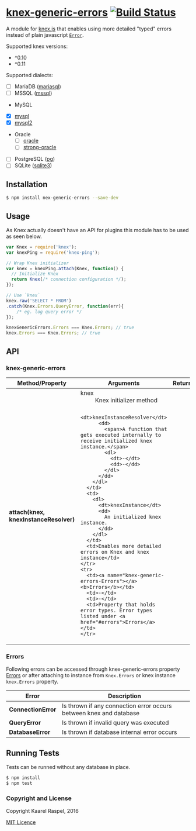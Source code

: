 # [knex-generic-errors](https://github.com/vellotis/knex-generic-errors)  [![Build Status](https://travis-ci.org/vellotis/knex-generic-errors.svg?branch=master)](https://travis-ci.org/vellotis/knex-generic-errors)

A module for [knex.js](http://knexjs.org) that enables using more detailed "typed" errors instead of plain javascript [`Error`](https://developer.mozilla.org/en-US/docs/Web/JavaScript/Reference/Global_Objects/Error).

Supported knex versions:
- ^0.10
- ^0.11

Supported dialects:
- [ ] MariaDB ([mariasql](https://www.npmjs.com/package/mariasql))
- [ ] MSSQL ([mssql](https://www.npmjs.com/package/mssql))
- MySQL
 - [x] [mysql](https://www.npmjs.com/package/mysql)
 - [x] [mysql2](https://www.npmjs.com/package/mysql2)
- Oracle
  - [ ] [oracle](https://www.npmjs.com/package/oracle)
  - [ ] [strong-oracle](https://www.npmjs.com/package/strong-oracle)
- [ ] PostgreSQL ([pg](https://www.npmjs.com/package/pg))
- [ ] SQLite ([sqlite3](https://www.npmjs.com/package/sqlite3))

## Installation

```sh
$ npm install nex-generic-errors --save-dev
```

## Usage

As Knex actually doesn't have an API for plugins this module has to be used as seen below.

```js
var Knex = require('knex');
var knexPing = require('knex-ping');

// Wrap Knex initializer
var knex = knexPing.attach(Knex, function() {
  // Initialize Knex
  return Knex(/* connection configuration */);
});

// Use `knex`
knex.raw('SELECT * FROM')
.catch(Knex.Errors.QueryError, function(err){
	/* eg. log query error */
});

knexGenericErrors.Errors === Knex.Errors; // true
knex.Errors === Knex.Errors; // true
```

## API

### knex-generic-errors

<table>
  <thead>
    <tr>
      <th>Method/Property</th>
      <th>Arguments</th>
      <th>Returns</th>
      <th>Description</th>
    </tr>
  </thead>
  <tbody>
    <tr>
      <td><a name="attach(knex, knexInstanceResolver)"></a><b>attach(knex, knexInstanceResolver)</b></td>
      <td>
      	<dl>
          <dt>knex</dt>
          <dd>Knex initializer method</dd>

          <dt>knexInstanceResolver</dt>
          <dd>
            <span>A function that gets executed internally to receive initialized knex instance.</span>
            <dl>
              <dt>-</dt>
              <dd>-</dd>
            </dl>
          </dd>
        </dl>
      </td>
      <td>
      	<dl>
          <dt>knexInstance</dt>
          <dd>
            An initialized knex instance.
          </dd>
        </dl>
      </td>
      <td>Enables more detailed errors on Knex and knex instance</td>
    </tr>
    <tr>
      <td><a name="knex-generic-errors-Errors"></a><b>Errors</b></td>
      <td>-</td>
      <td>-</td>
      <td>Property that holds error types. Error types listed under <a href="#errors">Errors</a></td>
    </tr>
  </tbody>
</table>

### Errors

Following errors can be accessed through knex-generic-errors property <a href="#knex-generic-errors-Errors">Errors</a>
or after attaching to instance from `Knex.Errors` or knex instance `knex.Errors` property.

<table>
  <thead>
    <tr>
      <th>Error</th>
      <th>Description</th>
    </tr>
  </thead>
  <tbody>
    <tr>
      <td><a name="ConnectionError"></a><b>ConnectionError</b></td>
      <td>Is thrown if any connection error occurs between knex and database</td>
    </tr>
    <tr>
      <td><a name="QueryError"></a><b>QueryError</b></td>
      <td>Is thrown if invalid query was executed</td>
    </tr>
    <tr>
      <td><a name="DatabaseError"></a><b>DatabaseError</b></td>
      <td>Is thrown if database internal error occurs</td>
    </tr>
  </tbody>
</table>

## Running Tests
Tests can be runned without any database in place.

```sh
$ npm install
$ npm test
```

### Copyright and License

Copyright Kaarel Raspel, 2016

[MIT Licence](LICENSE)